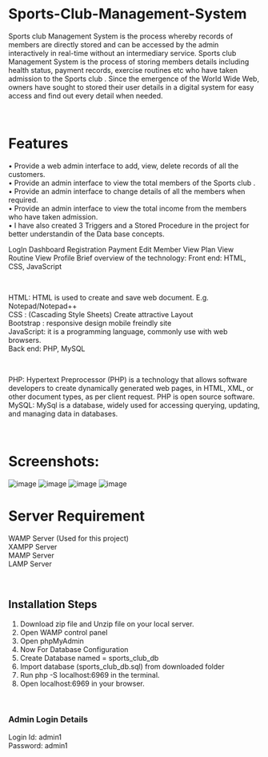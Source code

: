 # Sports-Club-Management-System


Sports club Management System is the process whereby records of members are directly stored and can be accessed 
by the admin interactively in real-time without an intermediary service. 
Sports club Management System is the process of storing members details including health status, payment records, 
exercise routines etc who have taken admission to the Sports club . Since the emergence of the World Wide Web, owners 
have sought to stored their user details in a digital system for easy access and find out every detail when needed.

<br>

Features
========
• Provide a web admin interface to add, view, delete records of all the customers.<br> 
• Provide an admin interface to view the total members of the Sports club .<br> 
• Provide an admin interface to change details of all the members when required. <br>
• Provide an admin interface to view the total income from the members who have taken admission.<br>
• I have also created 3 Triggers and a Stored Procedure in the project for better understandin of the Data base concepts. <br>

<p>
LogIn
Dashboard
Registration
Payment
Edit Member
View Plan
View Routine
View Profile
Brief overview of the technology:
Front end: HTML, CSS, JavaScript
</p>
<br>
<p>
HTML: HTML is used to create and save web document. E.g. Notepad/Notepad++<br>
CSS : (Cascading Style Sheets) Create attractive Layout<br>
Bootstrap : responsive design mobile freindly site<br>
JavaScript: it is a programming language, commonly use with web browsers.<br>
Back end: PHP, MySQL<br>
</p>
<br>
<p>
PHP: Hypertext Preprocessor (PHP) is a technology that allows software developers to create dynamically generated 
web pages, in HTML, XML, or other document types, as per client request. PHP is open source software.<br>
MySQL: MySql is a database, widely used for accessing querying, updating, and managing data in databases.
</p>
<br>
<p>

# Screenshots:
![image](https://user-images.githubusercontent.com/36451386/204713826-72e83b20-5cf8-4347-b4fe-1964f3169793.png)
![image](https://user-images.githubusercontent.com/36451386/204713854-98051f9d-5410-408c-962e-273a9f927d16.png)
![image](https://user-images.githubusercontent.com/36451386/204713891-d5ede55d-5d65-4353-a1bf-742a6aa06722.png)
![image](https://user-images.githubusercontent.com/36451386/204713959-139b5e0f-39e2-4a30-9a53-42d3a2060518.png)


# Server Requirement<br>
WAMP Server (Used for this project)<br>
XAMPP Server<br>
MAMP Server<br>
LAMP Server<br>
</p>
<br>
<p>

<h2>Installation Steps</h2>

1. Download zip file and Unzip file on your local server.<br>
2. Open WAMP control panel <br>
3. Open phpMyAdmin<br>
4. Now For Database Configuration<br>
5. Create Database named = sports_club_db  <br>
6. Import database (sports_club_db.sql) from downloaded folder <br>
7. Run php -S localhost:6969 in the terminal. <br>
8. Open localhost:6969 in your browser. <br>

</p>
<br>
<p>

### Admin Login Details<br>
Login Id: admin1<br>
Password: admin1<br>
 
